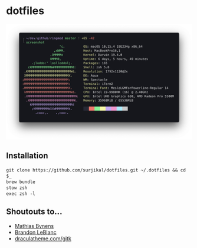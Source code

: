 # dotfiles

![screenshot](screenshot.png)


## Installation

```
git clone https://github.com/surjikal/dotfiles.git ~/.dotfiles && cd $_
brew bundle
stow zsh
exec zsh -l
```


## Shoutouts to...

- [Mathias Bynens](https://mathiasbynens.be/)
- [Brandon LeBlanc](https://github.com/demosdemon)
- [draculatheme.com/gitk](https://draculatheme.com/gitk)
